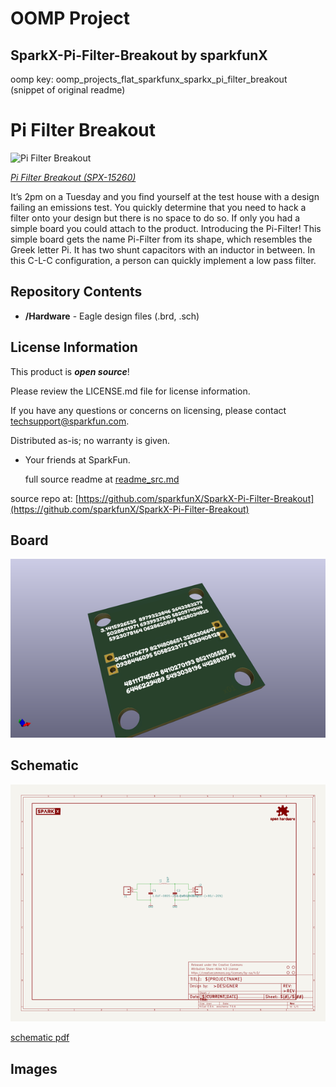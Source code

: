 # OOMP Project  
## SparkX-Pi-Filter-Breakout  by sparkfunX  
  
oomp key: oomp_projects_flat_sparkfunx_sparkx_pi_filter_breakout  
(snippet of original readme)  
  
Pi Filter Breakout  
========================================  
  
![Pi Filter Breakout](https://cdn.sparkfun.com/assets/parts/1/3/7/2/7/15260-SparkX_Pi-Filter-01.jpg)  
  
[*Pi Filter Breakout (SPX-15260)*](https://www.sparkfun.com/products/15260)  
  
It’s 2pm on a Tuesday and you find yourself at the test house with a design failing an emissions test. You quickly determine that you need to hack a filter onto your design but there is no space to do so. If only you had a simple board you could attach to the product. Introducing the Pi-Filter! This simple board gets the name Pi-Filter from its shape, which resembles the Greek letter Pi. It has two shunt capacitors with an inductor in between. In this C-L-C configuration, a person can quickly implement a low pass filter.  
  
Repository Contents  
-------------------  
  
* **/Hardware** - Eagle design files (.brd, .sch)  
  
License Information  
-------------------  
  
This product is _**open source**_!   
  
Please review the LICENSE.md file for license information.   
  
If you have any questions or concerns on licensing, please contact techsupport@sparkfun.com.  
  
Distributed as-is; no warranty is given.  
  
- Your friends at SparkFun.  
  
  
  full source readme at [readme_src.md](readme_src.md)  
  
source repo at: [https://github.com/sparkfunX/SparkX-Pi-Filter-Breakout](https://github.com/sparkfunX/SparkX-Pi-Filter-Breakout)  
## Board  
  
[![working_3d.png](working_3d_600.png)](working_3d.png)  
## Schematic  
  
[![working_schematic.png](working_schematic_600.png)](working_schematic.png)  
  
[schematic pdf](working_schematic.pdf)  
## Images  
